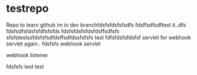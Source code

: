 # testrepo
Repo to learn github
im in dev branchfdsfsfdsfsfsdfs
fdsffsdfsdftest it..dfs
fdsfsdfsfdsfsfdfsfsfds
fdsfsfdsfsfdsfdsffsdfsfs
sfsfstestssfdsfsfsdfdsffsdfdssfsfsfs
test
fdfsfdsfsfdsfsf
servlet for webhook
servlet again..
fdsfsfs
webhook servlet

webhook listener

fdsfsfs
test
test
